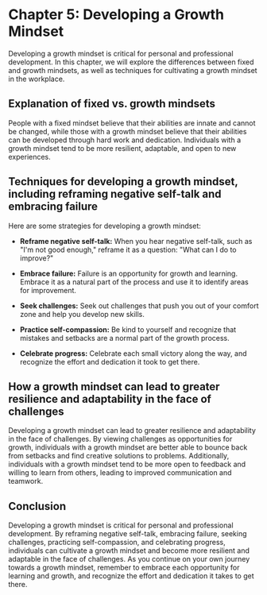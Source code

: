 Chapter 5: Developing a Growth Mindset
======================================

Developing a growth mindset is critical for personal and professional development. In this chapter, we will explore the differences between fixed and growth mindsets, as well as techniques for cultivating a growth mindset in the workplace.

Explanation of fixed vs. growth mindsets
----------------------------------------

People with a fixed mindset believe that their abilities are innate and cannot be changed, while those with a growth mindset believe that their abilities can be developed through hard work and dedication. Individuals with a growth mindset tend to be more resilient, adaptable, and open to new experiences.

Techniques for developing a growth mindset, including reframing negative self-talk and embracing failure
--------------------------------------------------------------------------------------------------------

Here are some strategies for developing a growth mindset:

* **Reframe negative self-talk:** When you hear negative self-talk, such as "I'm not good enough," reframe it as a question: "What can I do to improve?"

* **Embrace failure:** Failure is an opportunity for growth and learning. Embrace it as a natural part of the process and use it to identify areas for improvement.

* **Seek challenges:** Seek out challenges that push you out of your comfort zone and help you develop new skills.

* **Practice self-compassion:** Be kind to yourself and recognize that mistakes and setbacks are a normal part of the growth process.

* **Celebrate progress:** Celebrate each small victory along the way, and recognize the effort and dedication it took to get there.

How a growth mindset can lead to greater resilience and adaptability in the face of challenges
----------------------------------------------------------------------------------------------

Developing a growth mindset can lead to greater resilience and adaptability in the face of challenges. By viewing challenges as opportunities for growth, individuals with a growth mindset are better able to bounce back from setbacks and find creative solutions to problems. Additionally, individuals with a growth mindset tend to be more open to feedback and willing to learn from others, leading to improved communication and teamwork.

Conclusion
----------

Developing a growth mindset is critical for personal and professional development. By reframing negative self-talk, embracing failure, seeking challenges, practicing self-compassion, and celebrating progress, individuals can cultivate a growth mindset and become more resilient and adaptable in the face of challenges. As you continue on your own journey towards a growth mindset, remember to embrace each opportunity for learning and growth, and recognize the effort and dedication it takes to get there.
